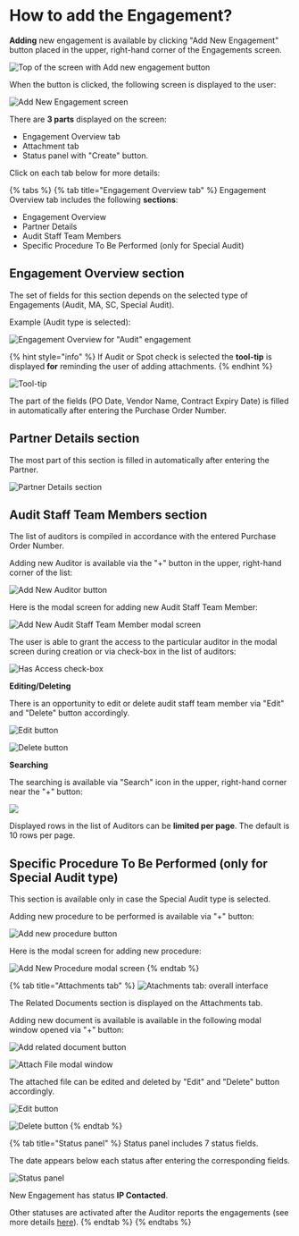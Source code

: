 # How to add the Engagement?

**Adding** new engagement is available by clicking "Add New Engagement"  button placed in the upper, right-hand corner of the Engagements screen.

![Top of the screen with Add new engagement button](../../../.gitbook/assets/5.png)

 When the button is clicked, the following screen is displayed to the user:

![Add New Engagement screen](../../../.gitbook/assets/6.png)

There are **3 parts** displayed on the screen:

* Engagement Overview tab
* Attachment tab
* Status panel with "Create" button.

Click on each tab below for more details:

{% tabs %}
{% tab title="Engagement Overview tab" %}
Engagement Overview tab includes  the following **sections**: 

* Engagement Overview
* Partner Details
* Audit Staff Team Members 
* Specific Procedure To Be Performed \(only for Special Audit\)

## Engagement Overview section

The set of fields for this section depends on the selected type of Engagements \(Audit, MA, SC, Special Audit\).

Example \(Audit type is selected\):

![Engagement Overview for &quot;Audit&quot; engagement](../../../.gitbook/assets/7.png)

{% hint style="info" %}
If Audit or Spot check is selected the **tool-tip** is displayed **for** reminding the user of adding attachments. 
{% endhint %}

![Tool-tip ](../../../.gitbook/assets/8.png)

The part of the fields \(PO Date, Vendor Name, Contract Expiry Date\) is filled in automatically after entering the Purchase Order Number.

## Partner Details section

The most part of this section is filled in automatically after entering the Partner.

![Partner Details section](../../../.gitbook/assets/9.png)

## Audit Staff Team Members section

The list of auditors is compiled in accordance with the entered Purchase Order Number.

Adding new Auditor is available via the "+" button in the upper, right-hand corner of the list:

![Add New Auditor button](../../../.gitbook/assets/10.png)

Here is the modal screen for adding new Audit Staff Team Member: 

![Add New Audit Staff Team Member modal screen](../../../.gitbook/assets/11.png)

The user is able to grant the access to the particular auditor in the modal screen during creation or via check-box in the list of auditors: 

![Has Access check-box](../../../.gitbook/assets/12.png)

**Editing/Deleting**

There is an opportunity to edit or delete audit staff team member via "Edit" and "Delete" button accordingly.

![Edit button](../../../.gitbook/assets/13.png)

![Delete button](../../../.gitbook/assets/14.png)

**Searching**

The searching is available via "Search" icon in the upper, right-hand corner near the "+" button:

![](../../../.gitbook/assets/15.png)

Displayed rows in the list of Auditors can be **limited per page**. The default is 10 rows per page.

## Specific Procedure To Be Performed \(only for Special Audit type\)

This section is available only in case the Special Audit type is selected.

Adding new procedure to be performed is available via "+" button: 

![Add new procedure button](../../../.gitbook/assets/18.png)

Here is the modal screen for adding new procedure: 

![Add New Procedure modal screen](../../../.gitbook/assets/19.png)
{% endtab %}

{% tab title="Attachments tab" %}
![Atachments tab: overall interface](../../../.gitbook/assets/20.png)

The Related Documents section is displayed on the Attachments tab. 

Adding new document is available is available in the following modal window opened via "+" button:

![Add related document button](../../../.gitbook/assets/21.png)

![Attach File modal window](../../../.gitbook/assets/22.png)

The attached file can be edited and deleted by "Edit" and "Delete" button accordingly.

![Edit button](../../../.gitbook/assets/23%20%281%29.png)

![Delete button](../../../.gitbook/assets/24.png)
{% endtab %}

{% tab title="Status panel" %}
Status panel includes 7 status fields. 

The date appears below each status after entering the corresponding fields.  

![Status panel](../../../.gitbook/assets/28.png)

New Engagement has status **IP Contacted**. 

Other statuses are activated after the Auditor reports the engagements \(see more details [here](../edit-by-auditor/)\).
{% endtab %}
{% endtabs %}





